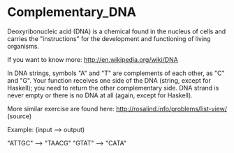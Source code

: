 # Complementary_DNA

Deoxyribonucleic acid (DNA) is a chemical found in the nucleus of cells and carries the "instructions" for the development and functioning of living organisms.

If you want to know more: http://en.wikipedia.org/wiki/DNA

In DNA strings, symbols "A" and "T" are complements of each other, as "C" and "G". Your function receives one side of the DNA (string, except for Haskell); you need to return the other complementary side. DNA strand is never empty or there is no DNA at all (again, except for Haskell).

More similar exercise are found here: http://rosalind.info/problems/list-view/ (source)

Example: (input --> output)

"ATTGC" --> "TAACG"
"GTAT" --> "CATA"
